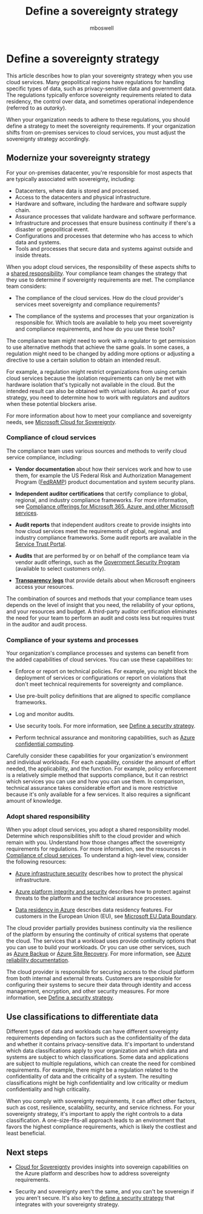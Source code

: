 ﻿---
title: Define a sovereignty strategy
description: Learn how to define a sovereignty strategy when you use cloud services, so you can meet the sovereignty requirements of your country/region.
author: mboswell
ms.author: mboswell
ms.date: 01/04/2024
ms.topic: conceptual
---

# Define a sovereignty strategy

This article describes how to plan your sovereignty strategy when you use cloud services. Many geopolitical regions have regulations for handling specific types of data, such as privacy-sensitive data and government data. The regulations typically enforce sovereignty requirements related to data residency, the control over data, and sometimes operational independence (referred to as *autarky*).

When your organization needs to adhere to these regulations, you should define a strategy to meet the sovereignty requirements. If your organization shifts from on-premises services to cloud services, you must adjust the sovereignty strategy accordingly.

## Modernize your sovereignty strategy

For your on-premises datacenter, you're responsible for most aspects that are typically associated with sovereignty, including:

- Datacenters, where data is stored and processed.
- Access to the datacenters and physical infrastructure.
- Hardware and software, including the hardware and software supply chain.
- Assurance processes that validate hardware and software performance.
- Infrastructure and processes that ensure business continuity if there's a disaster or geopolitical event.
- Configurations and processes that determine who has access to which data and systems.
- Tools and processes that secure data and systems against outside and inside threats.

When you adopt cloud services, the responsibility of these aspects shifts to a [shared responsibility](/azure/security/fundamentals/shared-responsibility). Your compliance team changes the strategy that they use to determine if sovereignty requirements are met. The compliance team considers:

- The compliance of the cloud services. How do the cloud provider's services meet sovereignty and compliance requirements?

- The compliance of the systems and processes that your organization is responsible for. Which tools are available to help you meet sovereignty and compliance requirements, and how do you use these tools?

The compliance team might need to work with a regulator to get permission to use alternative methods that achieve the same goals. In some cases, a regulation might need to be changed by adding more options or adjusting a directive to use a certain solution to obtain an intended result.

For example, a regulation might restrict organizations from using certain cloud services because the isolation requirements can only be met with hardware isolation that's typically not available in the cloud. But the intended result can also be obtained with virtual isolation. As part of your strategy, you need to determine how to work with regulators and auditors when these potential blockers arise.

For more information about how to meet your compliance and sovereignty needs, see [Microsoft Cloud for Sovereignty](/industry/sovereignty).

### Compliance of cloud services

The compliance team uses various sources and methods to verify cloud service compliance, including:

- **Vendor documentation** about how their services work and how to use them, for example the US Federal Risk and Authorization Management Program ([FedRAMP](https://servicetrust.microsoft.com/viewpage/FedRAMP)) product documentation and system security plans.

- **Independent auditor certifications** that certify compliance to global, regional, and industry compliance frameworks. For more information, see [Compliance offerings for Microsoft 365, Azure, and other Microsoft services](/compliance/regulatory/offering-home).

- **Audit reports** that independent auditors create to provide insights into how cloud services meet the requirements of global, regional, and industry compliance frameworks. Some audit reports are available in the [Service Trust Portal](https://servicetrust.microsoft.com).

- **Audits** that are performed by or on behalf of the compliance team via vendor audit offerings, such as the [Government Security Program](https://www.microsoft.com/securityengineering/gsp) (available to select customers only).

- [**Transparency logs**](/industry/sovereignty/transparency-logs) that provide details about when Microsoft engineers access your resources.

The combination of sources and methods that your compliance team uses depends on the level of insight that you need, the reliability of your options, and your resources and budget. A third-party auditor certification eliminates the need for your team to perform an audit and costs less but requires trust in the auditor and audit process.

### Compliance of your systems and processes

Your organization's compliance processes and systems can benefit from the added capabilities of cloud services. You can use these capabilities to:

- Enforce or report on technical policies. For example, you might block the deployment of services or configurations or report on violations that don't meet technical requirements for sovereignty and compliance.

- Use pre-built policy definitions that are aligned to specific compliance frameworks.

- Log and monitor audits.

- Use security tools. For more information, see [Define a security strategy](/azure/cloud-adoption-framework/strategy/define-security-strategy).

- Perform technical assurance and monitoring capabilities, such as [Azure confidential computing](/azure/confidential-computing/overview).

Carefully consider these capabilities for your organization's environment and individual workloads. For each capability, consider the amount of effort needed, the applicability, and the function. For example, policy enforcement is a relatively simple method that supports compliance, but it can restrict which services you can use and how you can use them. In comparison, technical assurance takes considerable effort and is more restrictive because it's only available for a few services. It also requires a significant amount of knowledge.

### Adopt shared responsibility

When you adopt cloud services, you adopt a shared responsibility model. Determine which responsibilities shift to the cloud provider and which remain with you. Understand how those changes affect the sovereignty requirements for regulations. For more information, see the resources in [Compliance of cloud services](#compliance-of-cloud-services). To understand a high-level view, consider the following resources:

- [Azure infrastructure security](/azure/security/fundamentals/infrastructure) describes how to protect the physical infrastructure.

- [Azure platform integrity and security](/azure/security/fundamentals/platform) describes how to protect against threats to the platform and the technical assurance processes.

- [Data residency in Azure](https://azure.microsoft.com/explore/global-infrastructure/data-residency) describes data residency features. For customers in the European Union (EU), see [Microsoft EU Data Boundary](https://www.microsoft.com/trust-center/privacy/european-data-boundary-eudb).

The cloud provider partially provides business continuity via the resilience of the platform by ensuring the continuity of critical systems that operate the cloud. The services that a workload uses provide continuity options that you can use to build your workloads. Or you can use other services, such as [Azure Backup](/azure/backup/backup-overview) or [Azure Site Recovery](/azure/site-recovery/site-recovery-overview). For more information, see [Azure reliability documentation](/azure/reliability).

The cloud provider is responsible for securing access to the cloud platform from both internal and external threats. Customers are responsible for configuring their systems to secure their data through identity and access management, encryption, and other security measures. For more information, see [Define a security strategy](/azure/cloud-adoption-framework/strategy/define-security-strategy).

## Use classifications to differentiate data

Different types of data and workloads can have different sovereignty requirements depending on factors such as the confidentiality of the data and whether it contains privacy-sensitive data. It's important to understand which data classifications apply to your organization and which data and systems are subject to which classifications. Some data and applications are subject to multiple regulations, which can create the need for combined requirements. For example, there might be a regulation related to the confidentiality of data and the criticality of a system. The resulting classifications might be high confidentiality and low criticality or medium confidentiality and high criticality.

When you comply with sovereignty requirements, it can affect other factors, such as cost, resilience, scalability, security, and service richness. For your sovereignty strategy, it's important to apply the right controls to a data classification. A one-size-fits-all approach leads to an environment that favors the highest compliance requirements, which is likely the costliest and least beneficial.

## Next steps

- [Cloud for Sovereignty](/industry/sovereignty) provides insights into sovereign capabilities on the Azure platform and describes how to address sovereignty requirements.

- Security and sovereignty aren't the same, and you can't be sovereign if you aren't secure. It's also key to [define a security strategy](/azure/cloud-adoption-framework/strategy/define-security-strategy) that integrates with your sovereignty strategy.

